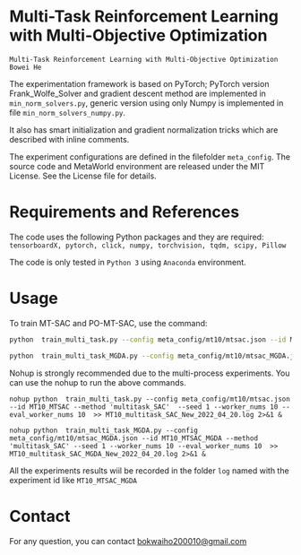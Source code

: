 # Multi-Task Reinforcement Learning with Multi-Objective Optimization

```
Multi-Task Reinforcement Learning with Multi-Objective Optimization
Bowei He
```

The experimentation framework is based on PyTorch;
PyTorch version Frank_Wolfe_Solver and gradient descent method are implemented in `min_norm_solvers.py`, generic version using only Numpy is implemented in file `min_norm_solvers_numpy.py`.

 It also has smart initialization and gradient normalization tricks which are described with inline comments.

The experiment configurations are defined in the filefolder `meta_config`.
The source code and MetaWorld environment are released under the MIT License. See the License file for details.

# Requirements and References

The code uses the following Python packages and they are required: ``tensorboardX, pytorch, click, numpy, torchvision, tqdm, scipy, Pillow``

The code is only tested in ``Python 3`` using ``Anaconda`` environment.

# Usage

To train MT-SAC and PO-MT-SAC, use the command:

```bash
python  train_multi_task.py --config meta_config/mt10/mtsac.json --id MT10_MTSAC --method 'multitask_SAC'  --seed 1 --worker_nums 10 --eval_worker_nums 10

python  train_multi_task_MGDA.py --config meta_config/mt10/mtsac_MGDA.json --id MT10_MTSAC_MGDA --method 'multitask_SAC' --seed 1 --worker_nums 10 --eval_worker_nums 10

```

Nohup is strongly recommended due to the multi-process experiments. You can use the nohup to run the above commands.

```
nohup python  train_multi_task.py --config meta_config/mt10/mtsac.json --id MT10_MTSAC --method 'multitask_SAC'  --seed 1 --worker_nums 10 --eval_worker_nums 10  >> MT10_multitask_SAC_New_2022_04_20.log 2>&1 &

nohup python  train_multi_task_MGDA.py --config meta_config/mt10/mtsac_MGDA.json --id MT10_MTSAC_MGDA --method 'multitask_SAC' --seed 1 --worker_nums 10 --eval_worker_nums 10  >> MT10_multitask_SAC_MGDA_New_2022_04_20.log 2>&1 &
```

All the experiments results wiil be recorded in the folder `log` named with the experiment id like `MT10_MTSAC_MGDA`

# Contact

For any question, you can contact bokwaiho200010@gmail.com
